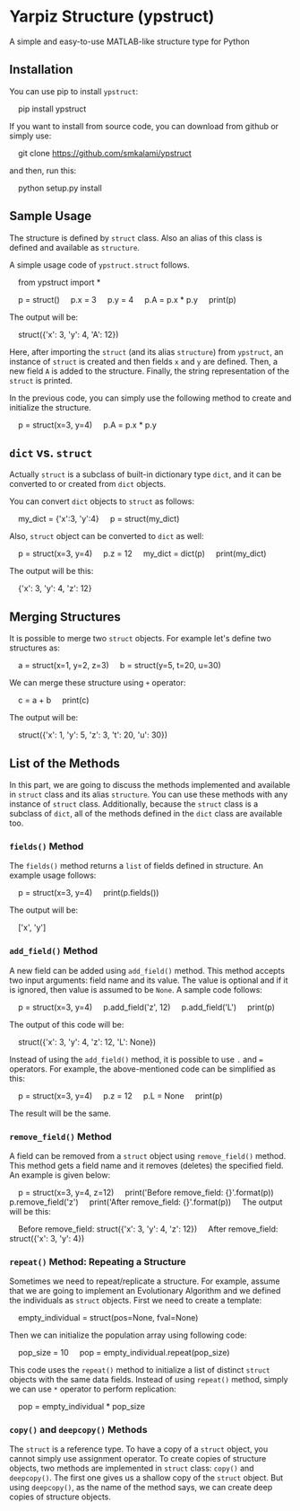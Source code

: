 # Yarpiz Structure (ypstruct)

A simple and easy-to-use MATLAB-like structure type for Python


## Installation

You can use pip to install `ypstruct`:

    pip install ypstruct

If you want to install from source code, you can download from github or simply use:

    git clone https://github.com/smkalami/ypstruct

and then, run this:

    python setup.py install


## Sample Usage

The structure is defined by `struct` class. Also an alias of this class is defined and available as `structure`.

A simple usage code of `ypstruct.struct` follows.

    from ypstruct import *

    p = struct()
    p.x = 3
    p.y = 4
    p.A = p.x * p.y
    print(p)

The output will be:

    struct({'x': 3, 'y': 4, 'A': 12})

Here, after importing the `struct` (and its alias `structure`) from `ypstruct`, an instance of `struct` is created and then fields `x` and `y` are defined. Then, a new field `A` is added to the structure. Finally, the string representation of the `struct` is printed.

In the previous code, you can simply use the following method to create and initialize the structure.

    p = struct(x=3, y=4)
    p.A = p.x * p.y


## `dict` vs. `struct`

Actually `struct` is a subclass of built-in dictionary type `dict`, and it can be converted to or created from `dict` objects.

You can convert `dict` objects to `struct` as follows:

    my_dict = {'x':3, 'y':4}
    p = struct(my_dict)

Also, `struct` object can be converted to `dict` as well:

    p = struct(x=3, y=4)
    p.z = 12
    my_dict = dict(p)
    print(my_dict)

The output will be this:

    {'x': 3, 'y': 4, 'z': 12}


## Merging Structures

It is possible to merge two `struct` objects. For example let's define two structures as:

    a = struct(x=1, y=2, z=3)
    b = struct(y=5, t=20, u=30)

We can merge these structure using `+` operator:

    c = a + b
    print(c)

The output will be:

    struct({'x': 1, 'y': 5, 'z': 3, 't': 20, 'u': 30})


## List of the Methods

In this part, we are going to discuss the methods implemented and available in `struct` class and its alias `structure`. You can use these methods with any instance of `struct` class. Additionally, because the `struct` class is a subclass of `dict`, all of the methods defined in the `dict` class are available too.


### `fields()` Method

The `fields()` method returns a `list` of fields defined in structure. An example usage follows:

    p = struct(x=3, y=4)
    print(p.fields())

The output will be:

    ['x', 'y']


### `add_field()` Method

A new field can be added using `add_field()` method. This method accepts two input arguments: field name and its value. The value is optional and if it is ignored, then value is assumed to be `None`. A sample code follows:

    p = struct(x=3, y=4)
    p.add_field('z', 12)
    p.add_field('L')
    print(p)

The output of this code will be:

    struct({'x': 3, 'y': 4, 'z': 12, 'L': None})

Instead of using the `add_field()` method, it is possible to use `.` and `=` operators. For example, the above-mentioned code can be simplified as this:

    p = struct(x=3, y=4)
    p.z = 12
    p.L = None
    print(p)

The result will be the same.


### `remove_field()` Method

A field can be removed from a `struct` object using `remove_field()` method. This method gets a field name and it removes (deletes) the specified field. An example is given below:

    p = struct(x=3, y=4, z=12)
    print('Before remove_field: {}'.format(p))
    p.remove_field('z')
    print('After remove_field: {}'.format(p))
    
The output will be this:

    Before remove_field: struct({'x': 3, 'y': 4, 'z': 12})
    After remove_field: struct({'x': 3, 'y': 4})


### `repeat()` Method: Repeating a Structure

Sometimes we need to repeat/replicate a structure. For example, assume that we are going to implement an Evolutionary Algorithm and we defined the individuals as `struct` objects. First we need to create a template:

    empty_individual = struct(pos=None, fval=None)

Then we can initialize the population array using following code:

    pop_size = 10
    pop = empty_individual.repeat(pop_size)

This code uses the `repeat()` method to initialize a list of distinct `struct` objects with the same data fields. Instead of using `repeat()` method, simply we can use `*` operator to perform replication:

    pop = empty_individual * pop_size


### `copy()` and `deepcopy()` Methods

The `struct` is a reference type. To have a copy of a `struct` object, you cannot simply use assignment operator. To create copies of structure objects, two methods are implemented in `struct` class: `copy()` and `deepcopy()`. The first one gives us a shallow copy of the `struct` object. But using `deepcopy()`, as the name of the method says, we can create deep copies of structure objects.
